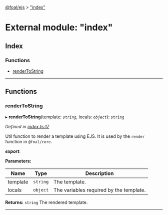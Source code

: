 [@foal/ejs](../README.md) > ["index"](../modules/_index_.md)

# External module: "index"

## Index

### Functions

* [renderToString](_index_.md#rendertostring)

---

## Functions

<a id="rendertostring"></a>

###  renderToString

▸ **renderToString**(template: *`string`*, locals: *`object`*): `string`

*Defined in [index.ts:17](https://github.com/FoalTS/foal/blob/538afb23/packages/ejs/src/index.ts#L17)*

Util function to render a template using EJS. It is used by the `render` function in `@foal/core`.

*__export__*: 

**Parameters:**

| Name | Type | Description |
| ------ | ------ | ------ |
| template | `string` |  The template. |
| locals | `object` |  The variables required by the template. |

**Returns:** `string`
The rendered template.

___

